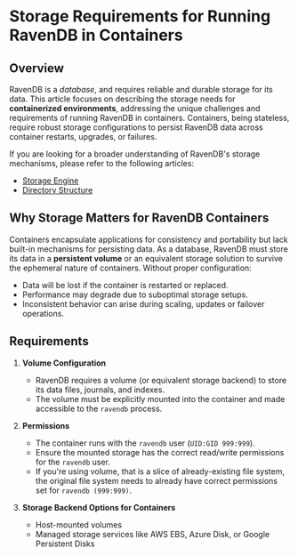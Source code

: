 # Storage Requirements for Running RavenDB in Containers

## **Overview**

RavenDB is a *database*, and requires reliable and durable storage for its data.
This article focuses on describing the storage needs for **containerized environments**,
addressing the unique challenges and requirements of running RavenDB in containers.
Containers, being stateless, require robust storage configurations to persist RavenDB data across container restarts, upgrades, or failures.

If you are looking for a broader understanding of RavenDB's storage mechanisms, please refer to the following articles:

- [Storage Engine](../../../server/storage/storage-engine)
- [Directory Structure](../../../server/storage/directory-structure)


## **Why Storage Matters for RavenDB Containers**

Containers encapsulate applications for consistency and portability but lack built-in mechanisms for persisting data.
As a database, RavenDB must store its data in a **persistent volume** or an equivalent storage solution to survive the ephemeral nature of containers.
Without proper configuration:

- Data will be lost if the container is restarted or replaced.
- Performance may degrade due to suboptimal storage setups.
- Inconsistent behavior can arise during scaling, updates or failover operations.


## **Requirements**

1. **Volume Configuration**
    - RavenDB requires a volume (or equivalent storage backend) to store its data files, journals, and indexes.
    - The volume must be explicitly mounted into the container and made accessible to the `ravendb` process.

2. **Permissions**
    - The container runs with the `ravendb` user (`UID:GID 999:999`).
    - Ensure the mounted storage has the correct read/write permissions for the `ravendb` user.
    - If you're using volume, that is a slice of already-existing file system, the original file system needs to already have correct permissions set for `ravendb (999:999)`.

3. **Storage Backend Options for Containers**
    - Host-mounted volumes
    - Managed storage services like AWS EBS, Azure Disk, or Google Persistent Disks

